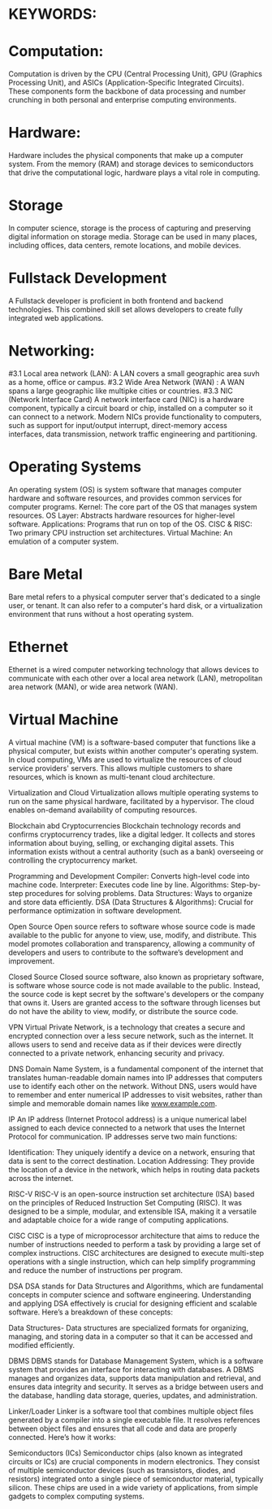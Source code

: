 # KEYWORDS:
# Computation:
Computation is driven by the CPU (Central Processing Unit), GPU (Graphics Processing Unit), and ASICs (Application-Specific Integrated Circuits). These components form the backbone of data processing and number crunching in both personal and enterprise computing environments.
# Hardware:
Hardware includes the physical components that make up a computer system. From the memory (RAM) and storage devices to semiconductors that drive the computational logic, hardware plays a vital role in computing.
# Storage
In computer science, storage is the process of capturing and preserving digital information on storage media. Storage can be used in many places, including offices, data centers, remote locations, and mobile devices.
# Fullstack Development
A Fullstack developer is proficient in both frontend and backend technologies. This combined skill set allows developers to create fully integrated web applications.
# Networking:
#3.1 Local area network (LAN): A LAN covers a small geographic area suvh as a home, office or campus.
#3.2 Wide Area Network (WAN) :
A WAN spans a large geographic like multipke cities or countries.
#3.3 NIC (Network Interface Card)
A network interface card (NIC) is a hardware component, typically a circuit board or chip, installed on a computer so it can connect to a network. Modern NICs provide functionality to computers, such as support for input/output interrupt, direct-memory access interfaces, data transmission, network traffic engineering and partitioning.
# Operating Systems
An operating system (OS) is system software that manages computer hardware and software resources, and provides common services for computer programs. Kernel: The core part of the OS that manages system resources. OS Layer: Abstracts hardware resources for higher-level software. Applications: Programs that run on top of the OS. CISC & RISC: Two primary CPU instruction set architectures. Virtual Machine: An emulation of a computer system.
# Bare Metal
Bare metal refers to a physical computer server that's dedicated to a single user, or tenant. It can also refer to a computer's hard disk, or a virtualization environment that runs without a host operating system.
# Ethernet
Ethernet is a wired computer networking technology that allows devices to communicate with each other over a local area network (LAN), metropolitan area network (MAN), or wide area network (WAN).

# Virtual Machine
A virtual machine (VM) is a software-based computer that functions like a physical computer, but exists within another computer's operating system. In cloud computing, VMs are used to virtualize the resources of cloud service providers' servers. This allows multiple customers to share resources, which is known as multi-tenant cloud architecture.

Virtualization and Cloud
Virtualization allows multiple operating systems to run on the same physical hardware, facilitated by a hypervisor. The cloud enables on-demand availability of computing resources.

Blockchain abd Cryptocurrencies
Blockchain technology records and confirms cryptocurrency trades, like a digital ledger. It collects and stores information about buying, selling, or exchanging digital assets. This information exists without a central authority (such as a bank) overseeing or controlling the cryptocurrency market.

Programming and Development
Compiler: Converts high-level code into machine code. Interpreter: Executes code line by line. Algorithms: Step-by-step procedures for solving problems. Data Structures: Ways to organize and store data efficiently. DSA (Data Structures & Algorithms): Crucial for performance optimization in software development.

Open Source
Open source refers to software whose source code is made available to the public for anyone to view, use, modify, and distribute. This model promotes collaboration and transparency, allowing a community of developers and users to contribute to the software’s development and improvement.

Closed Source
Closed source software, also known as proprietary software, is software whose source code is not made available to the public. Instead, the source code is kept secret by the software's developers or the company that owns it. Users are granted access to the software through licenses but do not have the ability to view, modify, or distribute the source code.

VPN
Virtual Private Network, is a technology that creates a secure and encrypted connection over a less secure network, such as the internet. It allows users to send and receive data as if their devices were directly connected to a private network, enhancing security and privacy.

DNS
Domain Name System, is a fundamental component of the internet that translates human-readable domain names into IP addresses that computers use to identify each other on the network. Without DNS, users would have to remember and enter numerical IP addresses to visit websites, rather than simple and memorable domain names like www.example.com.

IP
An IP address (Internet Protocol address) is a unique numerical label assigned to each device connected to a network that uses the Internet Protocol for communication. IP addresses serve two main functions:

Identification: They uniquely identify a device on a network, ensuring that data is sent to the correct destination. Location Addressing: They provide the location of a device in the network, which helps in routing data packets across the internet.

RISC-V
RISC-V is an open-source instruction set architecture (ISA) based on the principles of Reduced Instruction Set Computing (RISC). It was designed to be a simple, modular, and extensible ISA, making it a versatile and adaptable choice for a wide range of computing applications.

CISC
CISC is a type of microprocessor architecture that aims to reduce the number of instructions needed to perform a task by providing a large set of complex instructions. CISC architectures are designed to execute multi-step operations with a single instruction, which can help simplify programming and reduce the number of instructions per program.

DSA
DSA stands for Data Structures and Algorithms, which are fundamental concepts in computer science and software engineering. Understanding and applying DSA effectively is crucial for designing efficient and scalable software. Here’s a breakdown of these concepts:

Data Structures- Data structures are specialized formats for organizing, managing, and storing data in a computer so that it can be accessed and modified efficiently.

DBMS
DBMS stands for Database Management System, which is a software system that provides an interface for interacting with databases. A DBMS manages and organizes data, supports data manipulation and retrieval, and ensures data integrity and security. It serves as a bridge between users and the database, handling data storage, queries, updates, and administration.

Linker/Loader
Linker is a software tool that combines multiple object files generated by a compiler into a single executable file. It resolves references between object files and ensures that all code and data are properly connected. Here’s how it works:

Semiconductors (ICs)
Semiconductor chips (also known as integrated circuits or ICs) are crucial components in modern electronics. They consist of multiple semiconductor devices (such as transistors, diodes, and resistors) integrated onto a single piece of semiconductor material, typically silicon. These chips are used in a wide variety of applications, from simple gadgets to complex computing systems.
